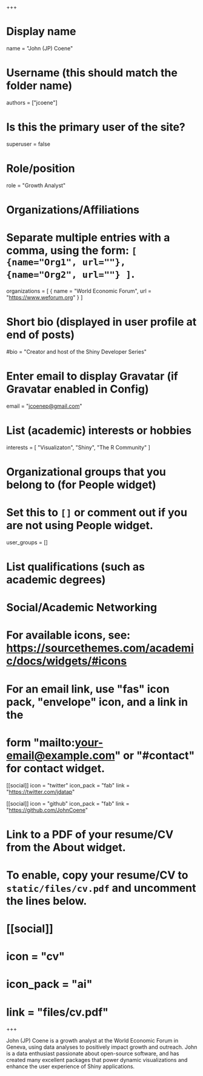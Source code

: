 +++
# Display name
name = "John (JP) Coene"

# Username (this should match the folder name)
authors = ["jcoene"]

# Is this the primary user of the site?
superuser = false

# Role/position
role = "Growth Analyst"

# Organizations/Affiliations
#   Separate multiple entries with a comma, using the form: `[ {name="Org1", url=""}, {name="Org2", url=""} ]`.
organizations = [ { name = "World Economic Forum", url = "https://www.weforum.org" } ]

# Short bio (displayed in user profile at end of posts)
#bio = "Creator and host of the Shiny Developer Series"

# Enter email to display Gravatar (if Gravatar enabled in Config)
email = "jcoenep@gmail.com"

# List (academic) interests or hobbies
interests = [
  "Visualizaton",
  "Shiny",
  "The R Community"
]

# Organizational groups that you belong to (for People widget)
#   Set this to `[]` or comment out if you are not using People widget.
user_groups = []

# List qualifications (such as academic degrees)

# Social/Academic Networking
# For available icons, see: https://sourcethemes.com/academic/docs/widgets/#icons
#   For an email link, use "fas" icon pack, "envelope" icon, and a link in the
#   form "mailto:your-email@example.com" or "#contact" for contact widget.

[[social]]
  icon = "twitter"
  icon_pack = "fab"
  link = "https://twitter.com/jdatap"
  
[[social]]
  icon = "github"
  icon_pack = "fab"
  link = "https://github.com/JohnCoene"

# Link to a PDF of your resume/CV from the About widget.
# To enable, copy your resume/CV to `static/files/cv.pdf` and uncomment the lines below.
# [[social]]
#   icon = "cv"
#   icon_pack = "ai"
#   link = "files/cv.pdf"

+++

John (JP) Coene is a growth analyst at the World Economic Forum in Geneva, using data analyses to positively impact growth and outreach. John is a data enthusiast passionate about open-source software, and has created many excellent packages that power dynamic visualizations and enhance the user experience of Shiny applications.
